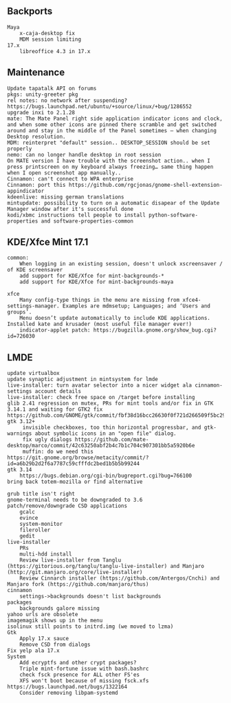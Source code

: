 Backports
---------
	Maya
		x-caja-desktop fix
		MDM session limiting
	17.x
		libreoffice 4.3 in 17.x

Maintenance
-----------
	Update tapatalk API on forums
	pkgs: unity-greeter pkg
	rel notes: no network after suspending? https://bugs.launchpad.net/ubuntu/+source/linux/+bug/1286552
	upgrade inxi to 2.1.28
	mate: The Mate Panel right side application indicator icons and clock, and when some other icons are pinned there scramble and get switched around and stay in the middle of the Panel sometimes – when changing Desktop resolution.
	MDM: reinterpret "default" session.. DESKTOP_SESSION should be set properly
	nemo: can no longer handle desktop in root session
	On MATE version I have trouble with the screenshot action.. when I press printscreen on my keyboard always freezing… same thing happen when I open screenshot app manually..
	Cinnamon: can't connect to WPA enterprise
	Cinnamon: port this https://github.com/rgcjonas/gnome-shell-extension-appindicator
	kdeenlive: missing german translations
	mintupdate: possibility to turn on a automatic disapear of the Update Manager window after it's successful done
	kodi/xbmc instructions tell people to install python-software-properties and software-properties-common

KDE/Xfce Mint 17.1
------------------
	common:
		When logging in an existing session, doesn't unlock xscreensaver / of KDE screensaver
		add support for KDE/Xfce for mint-backgrounds-*
		add support for KDE/Xfce for mint-backgrounds-maya

	xfce
		Many config-type things in the menu are missing from xfce4-settings-manager. Examples are mdmsetup; Languages; and ‘Users and groups’.
		Menu doesn’t update automatically to include KDE applications. Installed kate and krusader (most useful file manager ever!)
		indicator-applet patch: https://bugzilla.gnome.org/show_bug.cgi?id=726030

LMDE
----
	update virtualbox
	update synaptic adjustment in mintsystem for lmde
	live-installer: turn avatar selector into a nicer widget ala cinnamon-settings account details
	live-installer: check free space on /target before installing
	glib 2.41 regression on mutex, PRs for mint tools and/or fix in GTK 3.14.1 and waiting for GTK2 fix https://github.com/GNOME/gtk/commit/fbf38d16bcc26630f0f721d266509f5bc292f606
	gtk 3.12+
		 invisible checkboxes, too thin horizontal progressbar, and gtk-warnings about symbolic icons in an "open file" dialog.
		 fix ugly dialogs https://github.com/mate-desktop/marco/commit/42c63250abf2b4c7b1c704c907301bb5a5920b6e
		 muffin: do we need this https://git.gnome.org/browse/metacity/commit/?id=a6b29b2d2f6a7787c59cfffdc2bed1b5b5b99244
	gtk 3.14
		https://bugs.debian.org/cgi-bin/bugreport.cgi?bug=766100
	bring back totem-mozilla or find alternative

	grub title isn't right
	gnome-terminal needs to be downgraded to 3.6
	patch/remove/downgrade CSD applications
		gcalc
		evince
		system-monitor
		fileroller
		gedit
	live-installer
		PRs
		multi-hdd install
		Review live-installer from Tanglu (https://gitorious.org/tanglu/tanglu-live-installer) and Manjaro (http://git.manjaro.org/core/live-installer)
		Review Cinnarch installer (https://github.com/Antergos/Cnchi) and Manjaro fork (https://github.com/manjaro/thus)
	cinnamon
		settings->backgrounds doesn't list backgrounds
	packages
		backgrounds galore missing
	yahoo urls are obsolete
	imagemagik shows up in the menu
	isolinux still points to initrd.img (we moved to lzma)
	Gtk
		Apply 17.x sauce
		Remove CSD from dialogs
	Fix yelp ala 17.x
	System
		Add ecryptfs and other crypt packages?
		Triple mint-fortune issue with bash.bashrc
		check fsck presence for ALL other FS'es
		XFS won't boot because of missing fsck.xfs https://bugs.launchpad.net/bugs/1322164
		Consider removing libpam-systemd